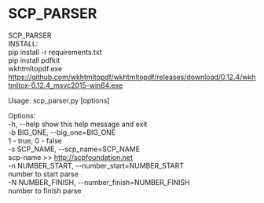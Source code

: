 # SCP_PARSER  
SCP_PARSER  
INSTALL:  
pip install -r requirements.txt  
pip install pdfkit  
wkhtmltopdf.exe https://github.com/wkhtmltopdf/wkhtmltopdf/releases/download/0.12.4/wkhtmltox-0.12.4_msvc2015-win64.exe  
  
Usage: scp_parser.py [options]  

Options:  
  -h, --help            show this help message and exit  
  -b BIG_ONE, --big_one=BIG_ONE  
                        1 - true, 0 - false  
  -s SCP_NAME, --scp_name=SCP_NAME  
                        scp-name >> http://scpfoundation.net  
  -n NUMBER_START, --number_start=NUMBER_START  
                        number to start parse  
  -N NUMBER_FINISH, --number_finish=NUMBER_FINISH  
                        number to finish parse  
